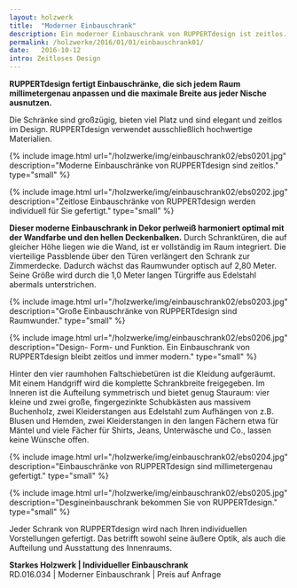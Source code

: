 ```yaml
---
layout: holzwerk
title:  "Moderner Einbauschrank"
description: Ein moderner Einbauschrank von RUPPERTdesign ist zeitlos.
permalink: /holzwerke/2016/01/01/einbauschrank01/
date:   2016-10-12
intro: Zeitloses Design
---
```



**RUPPERTdesign fertigt Einbauschränke, die sich jedem Raum millimetergenau anpassen und die maximale Breite aus jeder Nische ausnutzen.**

Die Schränke sind großzügig, bieten viel Platz und sind elegant und zeitlos im Design. 
RUPPERTdesign verwendet ausschließlich hochwertige Materialien.

{% include image.html url="/holzwerke/img/einbauschrank02/ebs0201.jpg" description="Moderne Einbauschränke von RUPPERTdesign sind zeitlos." type="small" %}

{% include image.html url="/holzwerke/img/einbauschrank02/ebs0202.jpg" description="Zeitlose Einbauschränke von RUPPERTdesign werden individuell für Sie gefertigt." type="small" %}


**Dieser moderne Einbauschrank in Dekor perlweiß harmoniert optimal mit der Wandfarbe und den hellen Deckenbalken.**
Durch Schranktüren, die auf gleicher Höhe liegen wie die Wand, ist er  vollständig im Raum integriert.
Die vierteilige Passblende über den Türen verlängert den Schrank zur Zimmerdecke. Dadurch wächst das Raumwunder optisch auf 2,80 Meter.
Seine Größe wird durch die 1,0 Meter langen Türgriffe aus Edelstahl abermals unterstrichen.

{% include image.html url="/holzwerke/img/einbauschrank02/ebs0203.jpg" description="Große Einbauschränke von RUPPERTdesign sind Raumwunder." type="small" %}


{% include image.html url="/holzwerke/img/einbauschrank02/ebs0206.jpg" description="Design- Form- und Funktion. Ein Einbauschrank von RUPPERTdesign bleibt zeitlos und immer modern." type="small" %}


Hinter den vier raumhohen Faltschiebetüren ist die Kleidung aufgeräumt. 
Mit einem Handgriff wird die komplette Schrankbreite freigegeben. 
Im Inneren ist die Aufteilung symmetrisch und bietet genug Stauraum: 
vier kleine und zwei große, fingergezinkte Schubkästen aus massivem Buchenholz, 
zwei Kleiderstangen aus Edelstahl zum Aufhängen von z.B. Blusen und Hemden, 
zwei Kleiderstangen in den langen Fächern etwa für Mäntel und viele Fächer für Shirts, Jeans, Unterwäsche und Co., lassen keine Wünsche offen. 

{% include image.html url="/holzwerke/img/einbauschrank02/ebs0204.jpg" description="Einbauschränke von RUPPERTdesign sind millimetergenau gefertigt." type="small" %}


{% include image.html url="/holzwerke/img/einbauschrank02/ebs0205.jpg" description="Desgineinbauschrank bekommen Sie von RUPPERTdesign." type="small" %}




Jeder Schrank von RUPPERTdesign wird nach Ihren individuellen Vorstellungen gefertigt. 
Das betrifft sowohl seine äußere Optik, als auch die Aufteilung und Ausstattung des Innenraums.
 

**Starkes Holzwerk \| Individueller Einbauschrank**    
RD.016.034  \|  Moderner Einbauschrank  \|  Preis auf Anfrage
